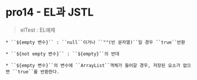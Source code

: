 #	pro14 - EL과 JSTL

>	elTest : EL예제

	* ``${empty 변수}`` : ``null``이거나 ``""(빈 문자열)``일 경우 ``true``반환
	
	* ``${not empty 변수}`` : ``${empty}``의 반대
	
	* ``${empty 변수}``의 변수에 ``ArrayList``객체가 들어갈 경우, 저장된 요소가 없으면 ``true``를 반환한다.